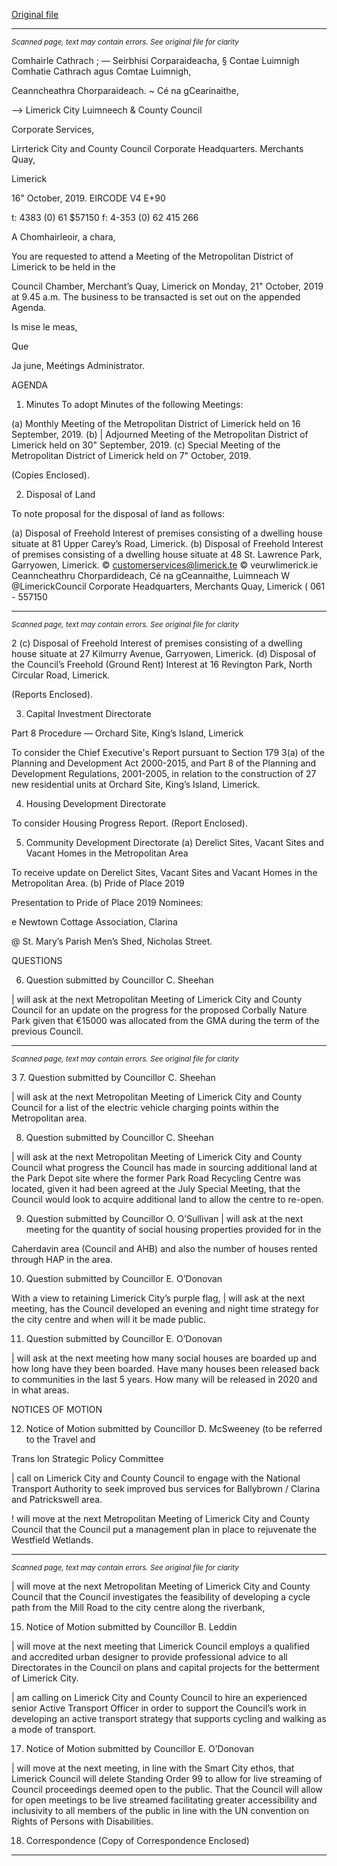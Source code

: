 [Original file](https://www.limerick.ie/sites/default/files/media/documents/2019-10/00%20Agenda%20-%20Meeting%20of%20Metropolitan%20District%20of%20Limerick%20-%2021st%20October%202019.pdf)

---
*<small>Scanned page, text may contain errors. See original file for clarity</small>*  

Comhairle Cathrach ; — Seirbhisi Corparaideacha,
§ Contae Luimnigh Comhatie Cathrach agus Comtae Luimnigh,

Ceanncheathra Chorparaideach.
~ Cé na gCearinaithe,

—> Limerick City Luimneech
& County Council

Corporate Services,

Lirrterick City and County Council
Corporate Headquarters.
Merchants Quay,

Limerick

16" October, 2019. EIRCODE V4 E+90

t: 4383 (0) 61 $57150
f: 4-353 (0) 62 415 266

A Chomhairleoir, a chara,

You are requested to attend a Meeting of the Metropolitan District of Limerick to be held in the

Council Chamber, Merchant’s Quay, Limerick on Monday, 21" October, 2019 at 9.45 a.m. The
business to be transacted is set out on the appended Agenda.

Is mise le meas,

Que

Ja june,
Meétings Administrator.

AGENDA
1. Minutes
To adopt Minutes of the following Meetings:

(a) Monthly Meeting of the Metropolitan District of Limerick held on 16 September, 2019.
(b) | Adjourned Meeting of the Metropolitan District of Limerick held on 30" September, 2019.
(c) Special Meeting of the Metropolitan District of Limerick held on 7" October, 2019.

(Copies Enclosed).

2. Disposal of Land

To note proposal for the disposal of land as follows:

(a) Disposal of Freehold Interest of premises consisting of a dwelling house situate at 81 Upper
Carey’s Road, Limerick.
(b) Disposal of Freehold Interest of premises consisting of a dwelling house situate at 48 St.
Lawrence Park, Garryowen, Limerick.
© customerservices@limerick.te
© veurwlimerick.ie
Ceanncheathru Chorpardideach, Cé na gCeannaithe, Luimneach W @LimerickCouncil
Corporate Headquarters, Merchants Quay, Limerick ( 061 - 557150


---
*<small>Scanned page, text may contain errors. See original file for clarity</small>*  

2
(c) Disposal of Freehold Interest of premises consisting of a dwelling house situate at 27 Kilmurry
Avenue, Garryowen, Limerick.
(d) Disposal of the Council’s Freehold (Ground Rent) Interest at 16 Revington Park, North Circular
Road, Limerick.

(Reports Enclosed).

3. Capital Investment Directorate

Part 8 Procedure — Orchard Site, King’s Island, Limerick

To consider the Chief Executive's Report pursuant to Section 179 3(a) of the Planning and
Development Act 2000-2015, and Part 8 of the Planning and Development Regulations, 2001-2005,
in relation to the construction of 27 new residential units at Orchard Site, King’s Island, Limerick.

4. Housing Development Directorate

To consider Housing Progress Report.
(Report Enclosed).

5. Community Development Directorate
(a) Derelict Sites, Vacant Sites and Vacant Homes in the Metropolitan Area

To receive update on Derelict Sites, Vacant Sites and Vacant Homes in the Metropolitan Area.
(b) Pride of Place 2019

Presentation to Pride of Place 2019 Nominees:

e Newtown Cottage Association, Clarina

@ St. Mary’s Parish Men’s Shed, Nicholas Street.

QUESTIONS

6. Question submitted by Councillor C. Sheehan

| will ask at the next Metropolitan Meeting of Limerick City and County Council for an update on the
progress for the proposed Corbally Nature Park given that €15000 was allocated from the GMA
during the term of the previous Council.


---
*<small>Scanned page, text may contain errors. See original file for clarity</small>*  

3
7. Question submitted by Councillor C. Sheehan

| will ask at the next Metropolitan Meeting of Limerick City and County Council for a list of the electric
vehicle charging points within the Metropolitan area.

8. Question submitted by Councillor C. Sheehan

| will ask at the next Metropolitan Meeting of Limerick City and County Council what progress the
Council has made in sourcing additional land at the Park Depot site where the former Park Road
Recycling Centre was located, given it had been agreed at the July Special Meeting, that the Council
would look to acquire additional land to allow the centre to re-open.

9. Question submitted by Councillor O. O’Sullivan
| will ask at the next meeting for the quantity of social housing properties provided for in the

Caherdavin area (Council and AHB) and also the number of houses rented through HAP in the area.

10. Question submitted by Councillor E. O’Donovan

With a view to retaining Limerick City’s purple flag, | will ask at the next meeting, has the Council
developed an evening and night time strategy for the city centre and when will it be made public.

11. Question submitted by Councillor E. O’Donovan

| will ask at the next meeting how many social houses are boarded up and how long have they been
boarded. Have many houses been released back to communities in the last 5 years. How many will
be released in 2020 and in what areas.

NOTICES OF MOTION

12. Notice of Motion submitted by Councillor D. McSweeney (to be referred to the Travel and

Trans lon Strategic Policy Committee

| call on Limerick City and County Council to engage with the National Transport Authority to seek
improved bus services for Ballybrown / Clarina and Patrickswell area.

! will move at the next Metropolitan Meeting of Limerick City and County Council that the
Council put a management plan in place to rejuvenate the Westfield Wetlands.


---
*<small>Scanned page, text may contain errors. See original file for clarity</small>*  

| will move at the next Metropolitan Meeting of Limerick City and County Council that the Council
investigates the feasibility of developing a cycle path from the Mill Road to the city centre along the
riverbank,

15. Notice of Motion submitted by Councillor B. Leddin

| will move at the next meeting that Limerick Council employs a qualified and accredited urban
designer to provide professional advice to all Directorates in the Council on plans and capital projects
for the betterment of Limerick City.

| am calling on Limerick City and County Council to hire an experienced senior Active Transport
Officer in order to support the Council’s work in developing an active transport strategy that
supports cycling and walking as a mode of transport.

17. Notice of Motion submitted by Councillor E. O’Donovan

| will move at the next meeting, in line with the Smart City ethos, that Limerick Council will delete
Standing Order 99 to allow for live streaming of Council proceedings deemed open to the public.
That the Council will allow for open meetings to be live streamed facilitating greater accessibility
and inclusivity to all members of the public in line with the UN convention on Rights of Persons with
Disabilities.

18. Correspondence
(Copy of Correspondence Enclosed)


---
